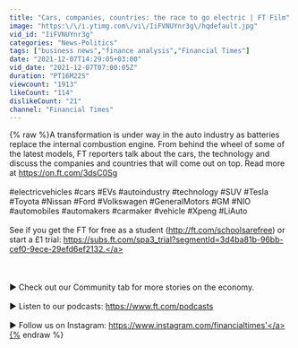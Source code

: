 ```yaml
---
title: "Cars, companies, countries: the race to go electric | FT Film"
image: "https:\/\/i.ytimg.com\/vi\/IiFVNUYnr3g\/hqdefault.jpg"
vid_id: "IiFVNUYnr3g"
categories: "News-Politics"
tags: ["business news","finance analysis","Financial Times"]
date: "2021-12-07T14:29:05+03:00"
vid_date: "2021-12-07T07:00:05Z"
duration: "PT16M22S"
viewcount: "1913"
likeCount: "114"
dislikeCount: "21"
channel: "Financial Times"
---
```

{% raw %}A transformation is under way in the auto industry as batteries replace the internal combustion engine. From behind the wheel of some of the latest models, FT reporters talk about the cars, the technology and discuss the companies and countries that will come out on top. Read more at <a rel="nofollow" target="blank" href="https://on.ft.com/3dsC0Sg">https://on.ft.com/3dsC0Sg</a><br /><br />#electricvehicles #cars #EVs #autoindustry #technology #SUV #Tesla #Toyota #Nissan #Ford #Volkswagen #GeneralMotors #GM #NIO #automobiles #automakers #carmaker #vehicle #Xpeng  #LiAuto<br /><br />See if you get the FT for free as a student (<a rel="nofollow" target="blank" href="http://ft.com/schoolsarefree)">http://ft.com/schoolsarefree)</a> or start a £1 trial: <a rel="nofollow" target="blank" href="https://subs.ft.com/spa3_trial?segmentId=3d4ba81b-96bb-cef0-9ece-29efd6ef2132.">https://subs.ft.com/spa3_trial?segmentId=3d4ba81b-96bb-cef0-9ece-29efd6ef2132.</a><br /><br /><br /><br />► Check out our Community tab for more stories on the economy.<br /><br />►  Listen to our podcasts: <a rel="nofollow" target="blank" href="https://www.ft.com/podcasts">https://www.ft.com/podcasts</a><br /><br />►  Follow us on Instagram:  <a rel="nofollow" target="blank" href="https://www.instagram.com/financialtimes'">https://www.instagram.com/financialtimes'</a>{% endraw %}

